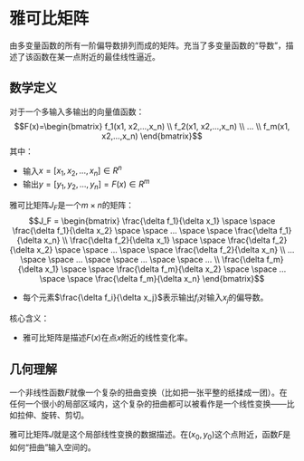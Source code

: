 # 雅可比矩阵

由多变量函数的所有一阶偏导数排列而成的矩阵。充当了多变量函数的“导数”，描述了该函数在某一点附近的最佳线性逼近。

## 数学定义

对于一个多输入多输出的向量值函数：
$$F(x)=\begin{bmatrix}
    f_1(x1, x2,...,x_n) \\
    f_2(x1, x2,...,x_n) \\
    ... \\
    f_m(x1, x2,...,x_n)
\end{bmatrix}$$
其中：
- 输入$x = [x_1, x_2, ..., x_n] \in R^n$
- 输出$y = [y_1, y_2, ..., y_n] = F(x) \in R^m$

雅可比矩阵$J_F$是一个$m \times n$的矩阵：
$$J_F = \begin{bmatrix}
    \frac{\delta f_1}{\delta x_1} \space \space \frac{\delta f_1}{\delta x_2} \space \space ... \space \space \frac{\delta f_1}{\delta x_n} \\
    \frac{\delta f_2}{\delta x_1} \space \space \frac{\delta f_2}{\delta x_2} \space \space ... \space \space \frac{\delta f_2}{\delta x_n} \\
    ... \space \space ... \space \space ... \space \space ... \\
    \frac{\delta f_m}{\delta x_1} \space \space \frac{\delta f_m}{\delta x_2} \space \space ... \space \space \frac{\delta f_m}{\delta x_n}
\end{bmatrix}$$
- 每个元素$\frac{\delta f_i}{\delta x_j}$表示输出$f_i$对输入$x_j$的偏导数。

核心含义：
- 雅可比矩阵是描述$F(x)$在点$x$附近的线性变化率。

## 几何理解

一个非线性函数$F$就像一个复杂的扭曲变换（比如把一张平整的纸揉成一团）。在任何一个很小的局部区域内，这个复杂的扭曲都可以被看作是一个线性变换——比如拉伸、旋转、剪切。

雅可比矩阵$J$就是这个局部线性变换的数据描述。在$(x_0, y_0)$这个点附近，函数$F$是如何“扭曲”输入空间的。
